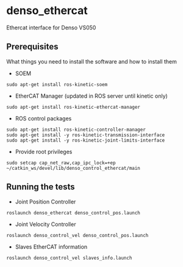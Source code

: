 # denso_ethercat
Ethercat interface for Denso VS050


## Prerequisites

What things you need to install the software and how to install them

* SOEM
```
sudo apt-get install ros-kinetic-soem
```

* EtherCAT Manager (updated in ROS server until kinetic only)
```
sudo apt-get install ros-kinetic-ethercat-manager
```

* ROS control packages
```
sudo apt-get install ros-kinetic-controller-manager
sudo apt-get install -y ros-kinetic-transmission-interface
sudo apt-get install -y ros-kinetic-joint-limits-interface
```

* Provide root privileges
```
sudo setcap cap_net_raw,cap_ipc_lock=+ep ~/catkin_ws/devel/lib/denso_control_ethercat/main
```


## Running the tests

* Joint Position Controller
```
roslaunch denso_ethercat denso_control_pos.launch
```


* Joint Velocity Controller
```
roslaunch denso_control_vel denso_control_pos.launch
```

* Slaves EtherCAT information
```
roslaunch denso_control_vel slaves_info.launch
```
